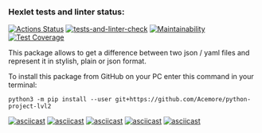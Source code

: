 ### Hexlet tests and linter status:
[![Actions Status](https://github.com/Acemore/python-project-lvl2/workflows/hexlet-check/badge.svg)](https://github.com/Acemore/python-project-lvl2/actions)
[![tests-and-linter-check](https://github.com/Acemore/python-project-lvl2/actions/workflows/tests-and-linter-check.yml/badge.svg)](https://github.com/Acemore/python-project-lvl2/actions/workflows/tests-and-linter-check.yml)
[![Maintainability](https://api.codeclimate.com/v1/badges/872961d998173724f4c7/maintainability)](https://codeclimate.com/github/Acemore/python-project-lvl2/maintainability)
[![Test Coverage](https://api.codeclimate.com/v1/badges/872961d998173724f4c7/test_coverage)](https://codeclimate.com/github/Acemore/python-project-lvl2/test_coverage)

This package allows to get a difference between two json / yaml files and represent it in stylish, plain or json format.

To install this package from GitHub on your PC enter this command in your terminal: 

    python3 -m pip install --user git+https://github.com/Acemore/python-project-lvl2

[![asciicast](https://asciinema.org/a/79rRaQsLm7QxDacVO5tofXd5U.svg)](https://asciinema.org/a/79rRaQsLm7QxDacVO5tofXd5U)
[![asciicast](https://asciinema.org/a/7EXWgsso8WkDZbpQr1HYdP82R.svg)](https://asciinema.org/a/7EXWgsso8WkDZbpQr1HYdP82R)
[![asciicast](https://asciinema.org/a/ZzyEzZrytJK6CZtMFTNGSM7Qn.svg)](https://asciinema.org/a/ZzyEzZrytJK6CZtMFTNGSM7Qn)
[![asciicast](https://asciinema.org/a/GnogVMLwvcIQx4l0HfKUaElZE.svg)](https://asciinema.org/a/GnogVMLwvcIQx4l0HfKUaElZE)
[![asciicast](https://asciinema.org/a/zEpUmRVQfKXeFNtRsxaOlalxA.svg)](https://asciinema.org/a/zEpUmRVQfKXeFNtRsxaOlalxA)
